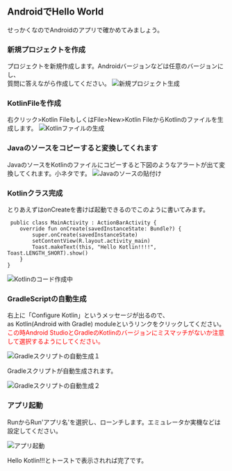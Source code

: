 ## AndroidでHello World

せっかくなのでAndroidのアプリで確かめてみましょう。


### 新規プロジェクトを作成
   
   
   
プロジェクトを新規作成します。Androidバージョンなどは任意のバージョンにし、   
質問に答えながら作成してください。
![新規プロジェクト生成](http://3.bp.blogspot.com/-I03KESEJECA/VQGckLDTS5I/AAAAAAAACTA/kDCCVCemlLI/s1600/hellokotlinandroid1.png)
   
   
   
### KotlinFileを作成

右クリック>Kotlin FileもしくはFile>New>Kotlin FileからKotlinのファイルを生成します。
![Kotlinファイルの生成](http://3.bp.blogspot.com/-aG2xoA01sgw/VQGchBnuN7I/AAAAAAAACSo/kYSXPfWwIjs/s1600/create-koltin-file.png)
   
   
   
### Javaのソースをコピーすると変換してくれます
   
   
   
JavaのソースをKotlinのファイルにコピーすると下図のようなアラートが出て変換してくれます。小ネタです。
![Javaのソースの貼付け](http://2.bp.blogspot.com/-n0arOHKJVVU/VQGcgvRlZ0I/AAAAAAAACSg/MsBSTCuMdzw/s1600/Java-paste.png)
### Kotlinクラス完成
   
とりあえずはonCreateを書けば起動できるのでこのように書いてみます。
   
   

     public class MainActivity : ActionBarActivity {
        override fun onCreate(savedInstanceState: Bundle?) {
            super.onCreate(savedInstanceState)
            setContentView(R.layout.activity_main)
            Toast.makeText(this, "Hello Kotlin!!!!", Toast.LENGTH_SHORT).show()
        }
    }

  
   


![Kotlinのコード作成中](http://1.bp.blogspot.com/-huZNU352IeY/VQGcn1Psy_I/AAAAAAAACTQ/2n26DiGtjl0/s1600/kotlinclass.png)

### GradleScriptの自動生成

右上に「Configure Kotlin」というメッセージが出るので、   
as Kotlin(Android with Gradle) moduleというリンクをクリックしてください。   
<font color=red>この時Android StudioとGradleのKotlinのバージョンにミスマッチがないか注意して選択するようにしてください。</font>

![Gradleスクリプトの自動生成１](http://4.bp.blogspot.com/-7Jt30Q7GkPU/VQGchDqYAGI/AAAAAAAACSk/EHIUAB9fbY4/s1600/gradle-alert.png)
   
   
   
Gradleスクリプトが自動生成されます。


![Gradleスクリプトの自動生成２](http://4.bp.blogspot.com/-3ptUTHDgWzs/VQGciqyc0TI/AAAAAAAACS4/0k2Fs2uDmbo/s1600/gradle-genereate.png)


### アプリ起動
   
   
RunからRun'アプリ名'を選択し、ローンチします。エミュレータか実機などは設定してください。   

![アプリ起動](http://3.bp.blogspot.com/-xs3VwlVhW2A/VQGcp3ilw-I/AAAAAAAACTY/1vWSZNlpPYk/s1600/%E8%B5%B7%E5%8B%95.png)


Hello Kotlin!!!とトーストで表示されれば完了です。


